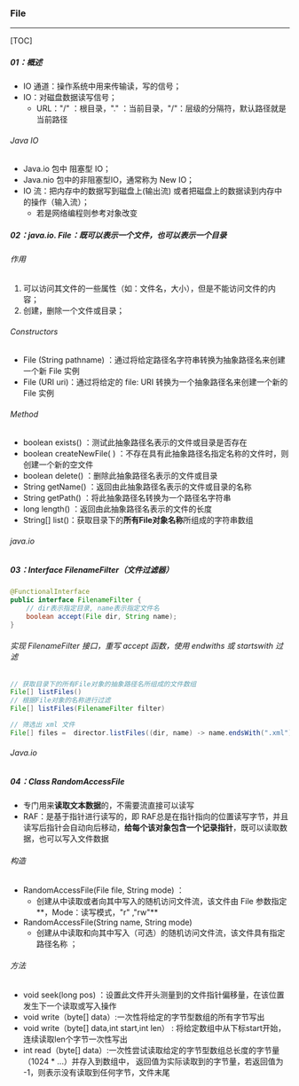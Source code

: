 ### File

------

[TOC]

##### 01：概述

- IO 通道：操作系统中用来传输读，写的信号；
- IO：对磁盘数据读写信号；
  - URL："/" ：根目录，"." ：当前目录，"/"：层级的分隔符，默认路径就是当前路径

###### Java IO

- Java.io   包中 阻塞型 IO；
- Java.nio 包中的非阻塞型IO，通常称为 New IO；
- IO 流：把内存中的数据写到磁盘上(输出流) 或者把磁盘上的数据读到内存中的操作（输入流）；
  - 若是网络编程则参考对象改变

##### 02：java.io. File：既可以表示一个文件，也可以表示一个目录

###### 作用

1. 可以访问其文件的一些属性（如：文件名，大小），但是不能访问文件的内容；
2. 创建，删除一个文件或目录；

###### Constructors

- File (String pathname) ：通过将给定路径名字符串转换为抽象路径名来创建一个新 File 实例
- File (URI uri)：通过将给定的 file: URI 转换为一个抽象路径名来创建一个新的 File 实例

###### Method

- boolean exists()  ：测试此抽象路径名表示的文件或目录是否存在 
- boolean createNewFile( ) ：不存在具有此抽象路径名指定名称的文件时，则创建一个新的空文件 
- boolean delete() ：删除此抽象路径名表示的文件或目录
- String getName() ：返回由此抽象路径名表示的文件或目录的名称
- String getPath() ：将此抽象路径名转换为一个路径名字符串 
- long length() ：返回由此抽象路径名表示的文件的长度 
- String[] list()：获取目录下的**所有File对象名称**所组成的字符串数组

###### java.io 

##### 03：Interface  FilenameFilter（文件过滤器）

```java
@FunctionalInterface
public interface FilenameFilter {
    // dir表示指定目录, name表示指定文件名
    boolean accept(File dir, String name);
}
```

###### 实现 FilenameFilter 接口，重写 accept 函数，使用 endwiths 或 startswith 过滤

```java
// 获取目录下的所有File对象的抽象路径名所组成的文件数组
File[] listFiles() 
// 根据File对象的名称进行过滤
File[] listFiles(FilenameFilter filter) 

// 筛选出 xml 文件
File[] files =  director.listFiles((dir, name) -> name.endsWith(".xml"));
```

###### Java.io    

##### 04：Class  RandomAccessFile

- 专门用来**读取文本数据**的，不需要流直接可以读写
- RAF：是基于指针进行读写的，即 RAF总是在指针指向的位置读写字节，并且读写后指针会自动向后移动，**给每个该对象包含一个记录指针**，既可以读取数据，也可以写入文件数据

###### 构造

- RandomAccessFile(File file, String mode) ：	
  - 创建从中读取或者向其中写入的随机访问文件流，该文件由 File 参数指定**，Mode：读写模式，"r" ,"rw"** 
- RandomAccessFile(String name, String mode) 
  - 创建从中读取和向其中写入（可选）的随机访问文件流，该文件具有指定路径名称 ；

###### 方法

- void seek(long pos) ：设置此文件开头测量到的文件指针偏移量，在该位置发生下一个读取或写入操作
- void write（byte[] data）:一次性将给定的字节型数组的所有字节写出 
- void write（byte[] data,int start,int len） : 将给定数组中从下标start开始，连续读取len个字节一次性写出
- int read（byte[] data）:一次性尝试读取给定的字节型数组总长度的字节量（1024 * ...）并存入到数组中， 返回值为实际读取到的字节量，若返回值为 -1，则表示没有读取到任何字节，文件末尾

